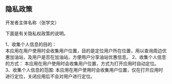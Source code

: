 ## 隐私政策

开发者主体名称（张学文）

下面是有关隐私权政策的说明。

1、收集个人信息的目的：<br>
本应用在用户使用时会收集用户位置，目的是定位用户所在位置，用以查询周边优惠加油站，及用户是否在加油站，方便用户分享油站优惠信息。
2、收集个人信息的方式：
本应用在用户使用时会收集用户位置，方式为打开应用时自动定位。
3、收集个人信息的范围:
本应用在用户使用时会收集用户位置，仅在打开应用时进行定位，关闭应用后不会对用户进行定位。
